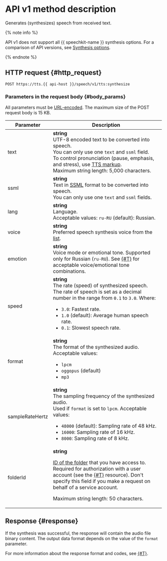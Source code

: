 # API v1 method description

Generates (synthesizes) speech from received text.

{% note info %}

API v1 does not support all {{ speechkit-name }} synthesis options. For a comparison of API versions, see [Synthesis options](index.md#features).

{% endnote %}

## HTTP request {#http_request}

```
POST https://tts.{{ api-host }}/speech/v1/tts:synthesize
```

### Parameters in the request body {#body_params}

All parameters must be [URL-encoded](https://datatracker.ietf.org/doc/html/rfc3986#section-2). The maximum size of the POST request body is 15 KB.

| Parameter | Description |
----- | -----
| text | **string**<br>UTF-8 encoded text to be converted into speech.<br>You can only use one `text` and `ssml` field.<br>To control pronunciation (pause, emphasis, and stress), use [TTS markup](markup/tts-markup.md).<br>Maximum string length: 5,000 characters. |
| ssml | **string**<br>Text in [SSML](markup/ssml.md) format to be converted into speech.<br>You can only use one `text` and `ssml` fields. |
| lang | **string**<br>Language.<br/>Acceptable values: `ru-RU` (default): Russian. |
| voice | **string**<br>Preferred speech synthesis voice from the [list](voices.md). |
| emotion | **string**<br>Voice mode or emotional tone. Supported only for Russian (`ru-RU`). See [{#T}](voices.md) for acceptable voice/emotional tone combinations. |
| speed | **string**<br>The rate (speed) of synthesized speech.<br/>The rate of speech is set as a decimal number in the range from `0.1` to `3.0`. Where:<ul><li>`3.0`: Fastest rate.</li><li>`1.0` (default): Average human speech rate.</li><li>`0.1`: Slowest speech rate.</li></ul> |
| format | **string**<br>The format of the synthesized audio.<br/>Acceptable values:<ul><li>`lpcm`</li><li>`oggopus` (default)</li> <li>`mp3`</li></ul> |
| sampleRateHertz | **string**<br>The sampling frequency of the synthesized audio.<br/>Used if `format` is set to `lpcm`. Acceptable values:<ul><li>`48000` (default): Sampling rate of 48 kHz.</li><li>`16000`: Sampling rate of 16 kHz.</li><li>`8000`: Sampling rate of 8 kHz.</li></ul> |
| folderId | **string**<br><p>[ID of the folder](../../resource-manager/operations/folder/get-id.md) that you have access to. Required for authorization with a user account (see the [{#T}](../concepts/auth.md) resource). Don't specify this field if you make a request on behalf of a service account.</p> <p>Maximum string length: 50 characters.</p> |

## Response {#response}

If the synthesis was successful, the response will contain the audio file binary content. The output data format depends on the value of the `format` parameter.

For more information about the response format and codes, see [{#T}](../concepts/response.md).
